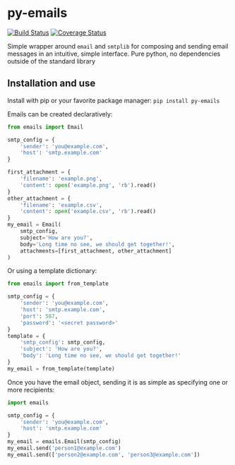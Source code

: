 # py-emails
[![Build Status](https://travis-ci.org/whitebarry/py-emails.svg?branch=master)](https://travis-ci.org/whitebarry/py-emails)
[![Coverage Status](https://coveralls.io/repos/github/whitebarry/py-emails/badge.svg)](https://coveralls.io/github/whitebarry/py-emails)


Simple wrapper around `email` and `smtplib` for composing and sending email messages in an intuitive, simple interface.
Pure python, no dependencies outside of the standard library


## Installation and use
Install with pip or your favorite package manager: `pip install py-emails`


Emails can be created declaratively:
```python
from emails import Email

smtp_config = {
    'sender': 'you@example.com',
    'host': 'smtp.example.com'
}

first_attachment = {
    'filename': 'example.png', 
    'content': open('example.png', 'rb').read()
}
other_attachment = {
    'filename': 'example.csv', 
    'content': open('example.csv', 'rb').read()
}
my_email = Email( 
    smtp_config, 
    subject='How are you?',
    body='Long time no see, we should get together!',
    attachments=[first_attachment, other_attachment]
)
```

Or using a template dictionary:
```python
from emails import from_template

smtp_config = {
    'sender': 'you@example.com',
    'host': 'smtp.example.com',
    'port': 587,
    'password': '<secret password>'
}
template = {
    'smtp_config': smtp_config,
    'subject': 'How are you?',
    'body': 'Long time no see, we should get together!'
}
my_email = from_template(template)
```


Once you have the email object, sending it is as simple as specifying one or more recipients:
```python
import emails

smtp_config = {
    'sender': 'you@example.com',
    'host': 'smtp.example.com'
}
my_email = emails.Email(smtp_config)
my_email.send('person1@example.com')
my_email.send(['person2@example.com', 'person3@example.com'])
```
